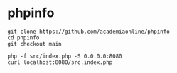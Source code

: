 # phpinfo

```
git clone https://github.com/academiaonline/phpinfo
cd phpinfo
git checkout main
```
```
php -f src/index.php -S 0.0.0.0:8080
curl localhost:8080/src.index.php
```

